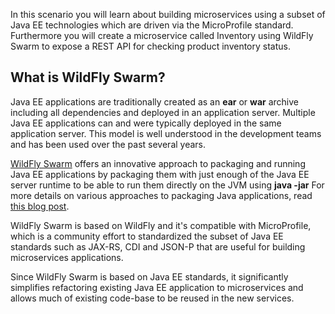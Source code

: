 In this scenario you will learn about building microservices using a subset of Java EE 
technologies which are driven via the MicroProfile standard. Furthermore you will create a 
microservice called Inventory using WildFly Swarm to expose a REST API for 
checking product inventory status.

## What is WildFly Swarm?

Java EE applications are traditionally created as an **ear** or **war** archive including all 
dependencies and deployed in an application server. Multiple Java EE applications can and 
were typically deployed in the same application server. This model is well understood in 
the development teams and has been used over the past several years.

[WildFly Swarm](http://wildfly-swarm.io) offers an innovative approach to packaging and 
running Java EE applications by 
packaging them with just enough of the Java EE server runtime to be able to run them directly 
on the JVM using **java -jar** For more details on various approaches to packaging Java 
applications, read [this blog post](https://developers.redhat.com/blog/2017/08/24/the-skinny-on-fat-thin-hollow-and-uber).

WildFly Swarm is based on WildFly and it's compatible with 
MicroProfile, which is a community effort to standardized the subset of Java EE standards 
such as JAX-RS, CDI and JSON-P that are useful for building microservices applications.

Since WildFly Swarm is based on Java EE standards, it significantly simplifies refactoring 
existing Java EE application to microservices and allows much of existing code-base to be 
reused in the new services.